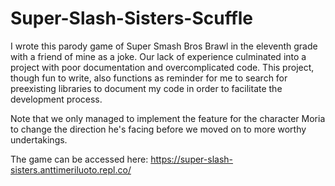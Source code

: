 # Super-Slash-Sisters-Scuffle

I wrote this parody game of Super Smash Bros Brawl in the eleventh grade with a friend of mine as a joke. Our lack of experience culminated into a project with poor documentation and overcomplicated code. This project, though fun to write, also functions as reminder for me to search for preexisting libraries to document my code in order to facilitate the development process. 

Note that we only managed to implement the feature for the character Moria to change the direction he's facing before we moved on to more worthy undertakings. 

The game can be accessed here: https://super-slash-sisters.anttimeriluoto.repl.co/ 
